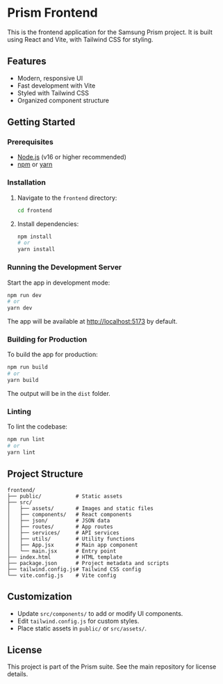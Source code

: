 # Prism Frontend

This is the frontend application for the Samsung Prism project. It is built using React and Vite, with Tailwind CSS for styling.

## Features
- Modern, responsive UI
- Fast development with Vite
- Styled with Tailwind CSS
- Organized component structure

## Getting Started

### Prerequisites
- [Node.js](https://nodejs.org/) (v16 or higher recommended)
- [npm](https://www.npmjs.com/) or [yarn](https://yarnpkg.com/)

### Installation

1. Navigate to the `frontend` directory:
   ```sh
   cd frontend
   ```
2. Install dependencies:
   ```sh
   npm install
   # or
   yarn install
   ```

### Running the Development Server

Start the app in development mode:
```sh
npm run dev
# or
yarn dev
```
The app will be available at [http://localhost:5173](http://localhost:5173) by default.

### Building for Production

To build the app for production:
```sh
npm run build
# or
yarn build
```
The output will be in the `dist` folder.

### Linting

To lint the codebase:
```sh
npm run lint
# or
yarn lint
```

## Project Structure
```
frontend/
├── public/           # Static assets
├── src/
│   ├── assets/       # Images and static files
│   ├── components/   # React components
│   ├── json/         # JSON data
│   ├── routes/       # App routes
│   ├── services/     # API services
│   ├── utils/        # Utility functions
│   ├── App.jsx       # Main app component
│   └── main.jsx      # Entry point
├── index.html        # HTML template
├── package.json      # Project metadata and scripts
├── tailwind.config.js# Tailwind CSS config
└── vite.config.js    # Vite config
```

## Customization
- Update `src/components/` to add or modify UI components.
- Edit `tailwind.config.js` for custom styles.
- Place static assets in `public/` or `src/assets/`.

## License
This project is part of the Prism suite. See the main repository for license details.
